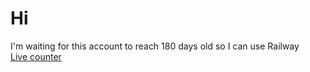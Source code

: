 # Hi
I'm waiting for this account to reach 180 days old so I can use Railway
<br>
[Live counter](https://BitterUnequaledDevelopers.largomc.repl.co)
